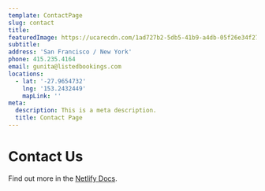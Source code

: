 ```yaml
---
template: ContactPage
slug: contact
title: 
featuredImage: https://ucarecdn.com/1ad727b2-5db5-41b9-a4db-05f26e34f273/
subtitle: 
address: 'San Francisco / New York'
phone: 415.235.4164 
email: gunita@listedbookings.com
locations:
  - lat: '-27.9654732'
    lng: '153.2432449'
    mapLink: ''
meta:
  description: This is a meta description.
  title: Contact Page
---
```


# Contact Us

Find out more in the [Netlify Docs](https://www.netlify.com/docs/form-handling/).
